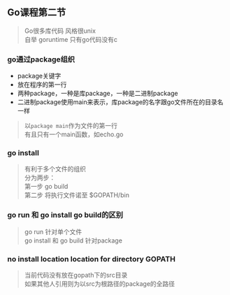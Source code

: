 ## Go课程第二节
> Go很多库代码 风格很unix<br>
自举 goruntime 只有go代码没有c

### go通过package组织
- package关键字
- 放在程序的第一行
- 两种package，一种是库package，一种是二进制package
- 二进制package使用main来表示，库package的名字跟go文件所在的目录名一样
> 以`package main`作为文件的第一行<br>
有且只有一个main函数，如echo.go


### go install 
> 有利于多个文件的组织<br>
分为两步：<br>
    第一步 go build<br> 
    第二步 将执行文件诺至 $GOPATH/bin
    
### go run 和 go install go build的区别
> go run 针对单个文件<br>
go install 和 go build 针对package

### no install location location for directory GOPATH
> 当前代码没有放在gopath下的src目录<br>
> 如果其他人引用则为以src为根路径的package的全路径
